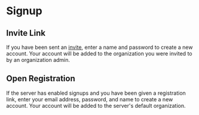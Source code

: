 # Signup

## Invite Link

If you have been sent an [invite](../org-settings/#members), enter a name and password to create a new account. Your account will be added to the organization you were invited to by an organization admin.

## Open Registration

If the server has enabled signups and you have been given a registration link, enter your email address, password, and name to create a new account. Your account will be added to the server's default organization.
